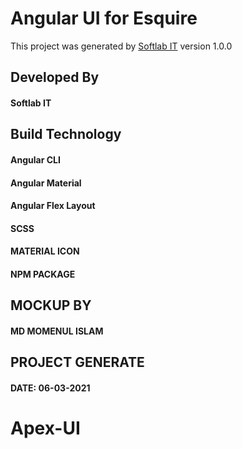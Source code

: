 # Angular UI for Esquire

This project was generated by [Softlab IT](https://softlabit.com/) version 1.0.0

## Developed By

#### Softlab IT


## Build Technology
#### Angular CLI
#### Angular Material
#### Angular Flex Layout
#### SCSS
#### MATERIAL ICON
#### NPM PACKAGE



## MOCKUP BY
#### MD MOMENUL ISLAM


## PROJECT GENERATE
#### DATE: 06-03-2021

# Apex-UI
